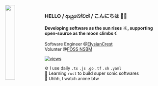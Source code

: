 <img src="https://github.com/WasathTheekshana/WasathTheekshana/assets/91784445/637bf2a6-810c-477f-b6f6-5583ee8fad58" align="left" width="25%"/>

### HELLO / ආයුබෝවන් / こんにちは  👋🏻

#### Developing software as the sun rises ☼, supporting open-source as the moon climbs ☾

Software Engineer @[ElysianCrest](https://www.elysiancrest.com)<br>
Volunter @[FOSS NSBM](https://fossnsbm.org)<br>

[![views](https://komarev.com/ghpvc/?username=WasathTheekshana&style=flat&color=313131&label=views&abbreviated=true)](https://github.com/WasathTheekshana)

⚙️ I use daily  `.ts` `.js` `.go` `.tf` `.sh` `.yaml`  
🦀 Learning `rust` to build super sonic softwares  
💅 Uhhh, I watch anime btw
